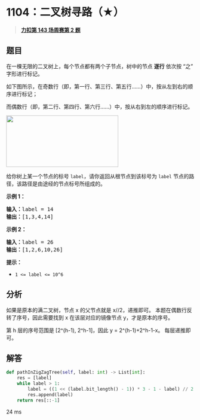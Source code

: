 # 1104：二叉树寻路（★）


> <u>**[力扣第 143 场周赛第 2 题](https://leetcode.cn/problems/path-in-zigzag-labelled-binary-tree/)**</u>

## 题目

<p>在一棵无限的二叉树上，每个节点都有两个子节点，树中的节点 <strong>逐行</strong> 依次按 &ldquo;之&rdquo; 字形进行标记。</p>

<p>如下图所示，在奇数行（即，第一行、第三行、第五行&hellip;&hellip;）中，按从左到右的顺序进行标记；</p>

<p>而偶数行（即，第二行、第四行、第六行&hellip;&hellip;）中，按从右到左的顺序进行标记。</p>

<p><img alt="" src="https://assets.leetcode-cn.com/aliyun-lc-upload/uploads/2019/06/28/tree.png" style="height: 138px; width: 300px;"></p>

<p>给你树上某一个节点的标号 <code>label</code>，请你返回从根节点到该标号为 <code>label</code> 节点的路径，该路径是由途经的节点标号所组成的。</p>



<p><strong>示例 1：</strong></p>

<pre><strong>输入：</strong>label = 14
<strong>输出：</strong>[1,3,4,14]
</pre>

<p><strong>示例 2：</strong></p>

<pre><strong>输入：</strong>label = 26
<strong>输出：</strong>[1,2,6,10,26]
</pre>



<p><strong>提示：</strong></p>

<ul>
<li><code>1 &lt;= label &lt;= 10^6</code></li>
</ul>


## 分析

如果是原本的满二叉树，节点 x 的父节点就是 x//2，递推即可。
本题在偶数行反转了序号，因此需要找到 x 在该层对应的镜像节点 y，才是原本的序号。

第 h 层的序号范围是 [2^(h-1), 2^h-1]，因此 y = 2^(h-1)+2^h-1-x。
每层递推即可。

## 解答

```python
def pathInZigZagTree(self, label: int) -> List[int]:
    res = [label]
    while label > 1:
        label = ((1 << (label.bit_length() - 1)) * 3 - 1 - label) // 2
        res.append(label)
    return res[::-1]
```
24 ms
